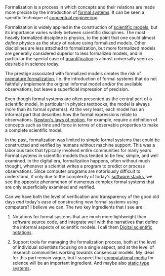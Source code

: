 Formalization is a process in which concepts and their relations are made more precise by the introduction of [formal systems](Formal%20system.md). It can be seen a specific technique of [conceptual engineering](https://en.wikipedia.org/wiki/Conceptual_engineering).

Formalization is widely applied in the construction of [scientific models](Scientific%20model.md), but its importance varies widely between scientific disciplines. The most heavily formalized discipline is physics, to the point that one could almost *define* physics as the study of nature using formalized models. Other disciplines are less attached to formalization, but more formalized models are generally considered superior to less formalized models, and in particular the special case of [quantification](Quantification.md) is almost universally seen as desirable in science today.

The prestige associated with formalized models creates the risk of [premature formalization](Premature%20formalization.md), i.e. the introduction of formal systems that do not faithfully implement the original informal model and/or the available observations, but leave a superficial impression of precision.

Even though formal systems are often presented as the central part of a scientific model, in particular in physics textbooks, the model is always more than its formal system(s). At the very least, each model has an informal part that describes how the formal expressions relate to observations. [Newton's laws of motion](https://en.wikipedia.org/wiki/Newton%27s_laws_of_motion), for example, require a definition of concepts such as time and force in terms of observable properties to make a complete scientific model.

In the past, formalization was limited to simple formal systems that could be constructed and verified by humans without machine support. This was a laborious task that typically involved entire communities for many years. Formal systems in scientific models thus tended to be few, simple, and well examined. In the digital era, formalization happens, often without much thought, whenever a scientist writes a program to predict or process observations. Since computer programs are notoriously difficult to understand, if only due to the complexity of today's [software stacks](Software%20stack.md), we see the opposite phenomenon of numerous complex formal systems that are only superficially examined and verified.

Can we have both the level of verification and transparency of the good old days *and* today's ease of constructing new formal systems using computers? I believe we can. The two key ingredients that I see are:

  1. Notations for formal systems that are much more lightweight than
     software source code, and integrate well with the narratives that
     define the informal aspects of scientific models. I call them
     [Digital scientific notations](Digital%20scientific%20notations.md).

  2. Support tools for managing the formalization process, both at the
     level of individual scientists focusing on a single aspect, and at
     the level of research communities working towards consensual models.
     My ideas for this part remain vague, but I suspect that
     [computational media](Computational%20media.md) for science will be an
     important ingredient. And maybe also
     [static type systems](Static%20type%20systems.md).
